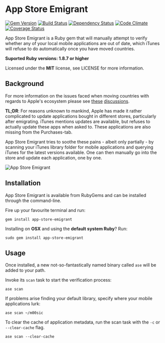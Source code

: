 # App Store Emigrant

[![Gem Version](https://badge.fury.io/rb/app-store-emigrant.png)](https://rubygems.org/gems/app-store-emigrant)
[![Build Status](https://secure.travis-ci.org/timkurvers/app-store-emigrant.png?branch=master)](https://travis-ci.org/timkurvers/app-store-emigrant)
[![Dependency Status](https://gemnasium.com/timkurvers/app-store-emigrant.png)](https://gemnasium.com/timkurvers/app-store-emigrant)
[![Code Climate](https://codeclimate.com/github/timkurvers/app-store-emigrant.png)](https://codeclimate.com/github/timkurvers/app-store-emigrant)
[![Coverage Status](https://coveralls.io/repos/timkurvers/app-store-emigrant/badge.png?branch=master)](https://coveralls.io/r/timkurvers/app-store-emigrant)

App Store Emigrant is a Ruby gem that will manually attempt to verify whether any of your local mobile applications are out of date, which iTunes will refuse to do automatically once you have moved countries.

**Suported Ruby versions: 1.8.7 or higher**

Licensed under the **MIT** license, see LICENSE for more information.


## Background

For more information on the issues faced when moving countries with regards to Apple's ecosystem please see [these](https://discussions.apple.com/thread/2443094) [discussions](https://discussions.apple.com/message/16273593).

**TL;DR**: For reasons unknown to mankind, Apple has made it rather complicated to update applications bought in different stores, particularly after emigrating. iTunes mentions updates are available, but refuses to actually update these apps when asked to. These applications are also missing from the Purchases-tab.

App Store Emigrant tries to soothe these pains - albeit only partially - by scanning your iTunes library folder for mobile applications and querying iTunes for the latest versions available. One can then manually go into the store and update each application, one by one.

![App Store Emigrant](http://office.moonsphere.net/app-store-emigrant.png?v2)


## Installation

App Store Emigrant is available from RubyGems and can be installed through the command-line.

Fire up your favourite terminal and run:

    gem install app-store-emigrant

Installing on **OSX** and using the **default system Ruby**? Run:

    sudo gem install app-store-emigrant


## Usage

Once installed, a new not-so-fantastically named binary called ```ase``` will be added to your path.

Invoke its ```scan``` task to start the verification process:

    ase scan

If problems arise finding your default library, specify where your mobile applications lurk:

    ase scan ~/m00sic

To clear the cache of application metadata, run the scan task with the ```-c``` or ```--clear-cache``` flag.

    ase scan --clear-cache
